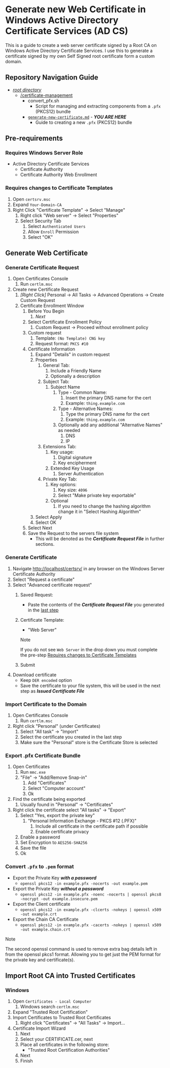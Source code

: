 # Generate new Web Certificate in Windows Active Directory Certificate Services (AD CS)

This is a guide to create a web server certificate signed by a Root CA on Windows Active Directory Certificate Services. I use this to generate a certificate signed by my own Self Signed root certificate form a custom domain.

## Repository Navigation Guide

- [*root directory*](../README.md)
  - [/certificate-management](./README.md)
    - convert_pfx.sh
      - Script for managing and extracting components from a `.pfx` (PKCS12) bundle
    - [`generate-new-certificate.md`](.) - ***YOU ARE HERE***
      - Guide to creating a new `.pfx` (PKCS12) bundle

## Pre-requirements

### Requires Windows Server Role

- Active Directory Certificate Services
  - Certificate Authority
  - Certificate Authority Web Enrollment

### Requires changes to Certificate Templates

1. Open `certsrv.msc`
2. Expand `Your-Domain-CA`
3. Right Click "Certificate Template" -> Select "Manage"
   1. Right click "Web server" -> Select "Properties"
   2. Select Security Tab
      1. Select `Authenticated Users`
      2. Allow `Enroll` Permission
      3. Select "OK"

## Generate Web Certificate

### Generate Certificate Request

1. Open Certificates Console
   1. Run `certlm.msc`
2. Create new Certificate Request
   1. *[Right Click]* Personal -> All Tasks -> Advanced Operations -> Create Custom Request
   2. Certificate Enrollment Window
      1. Before You Begin
         1. *Next*
      2. Select Certificate Enrollment Policy
         1. Custom Request -> Proceed without enrollment policy
      3. Custom request
         1. Template: `(No Template) CNG key`
         2. Request format: `PKCS #10`
      4. Certificate Information
         1. Expand "Details" in custom request
         2. Properties
            1. General Tab:
               1. Include a Friendly Name
               2. Optionally a description
            2. Subject Tab:
               1. Subject Name
                  1. Type - Common Name:
                     1. Insert the primary DNS name for the cert
                     2. Example: `thing.example.com`
                  2. Type - Alternative Names:
                     1. Type the primary DNS name for the cert
                     2. Example: `thing.example.com`
                  3. Optionally add any additional "Alternative Names" as needed
                     1. DNS
                     2. IP
            3. Extensions Tab:
               1. Key usage:
                  1. Digital signature
                  2. Key encipherment
               2. Extended Key Usage
                  1. Server Authentication
            4. Private Key Tab:
               1. Key options:
                  1. Key size: `4096`
                  2. Select "Make private key exportable"
               2. Optional
                  1. If you need to change the hashing algorithm change it in "Select Hashing Algorithm"
         3. Select Apply
         4. Select OK
      5. Select Next
      6. Save the Request to the servers file system
         - This will be denoted as the ***Certificate Request File*** in further sections.

### Generate Certificate

1. Navigate <http://localhost/certsrv/> in any browser on the Windows Server Certificate Authority
2. Select "Request a certificate"
3. Select "Advanced certificate request"
   1. Saved Request:
      - Paste the contents of the ***Certificate Request File*** you generated in the [last step](#generate-certificate-request)
   2. Certificate Template:
      - "Web Server"

      > [!NOTE]
      > If you do not see `Web Server` in the drop down you must complete the pre-step [Requires changes to Certificate Templates](#requires-changes-to-certificate-templates)

   3. Submit
4. Download certificate
   - Keep `DER encoded` option
   - Save the certificate to your file system, this will be used in the next step as ***Issued Certificate File***

### Import Certificate to the Domain

1. Open Certificates Console
   1. Run `certlm.msc`
2. Right click "Personal" (under Certificates)
   1. Select "All task" -> "Import"
   2. Select the certificate you created in the last step
   3. Make sure the "Personal" store is the Certificate Store is selected

### Export .pfx Certificate Bundle

1. Open Certificates
   1. Run `mmc.exe`
   2. "File" -> "Add/Remove Snap-in"
      1. Add "Certificates"
      2. Select "Computer account"
      3. Ok
2. Find the certificate being exported
   1. Usually found in "Personal" -> "Certificates"
3. Right click the certificate select "All tasks" -> "Export"
   1. Select "Yes, export the private key"
      1. "Personal Information Exchange - PKCS #12 (.PFX)"
         1. Include all certificate in the certificate path if possible
         2. Enable certificate privacy
   2. Enable a password
   3. Set Encryption to `AES256-SHA256`
   4. Save the file
   5. Ok

### Convert `.pfx` to `.pem` format

- Export the Private Key ***with a password***
  - `openssl pkcs12 -in example.pfx -nocerts -out example.pem`
- Export the Private Key ***without a password***
  - `openssl pkcs12 -in example.pfx -noenc -nocerts | openssl pkcs8 -nocrypt -out example.insecure.pem`
- Export the Client certificate
  - `openssl pkcs12 -in example.pfx -clcerts -nokeys | openssl x509 -out example.crt`
- Export the Chain CA Certificate
  - `openssl pkcs12 -in example.pfx -cacerts -nokeys | openssl x509 -out example.chain.crt`

> [!NOTE]
> The second openssl command is used to remove extra bag details left in from the openssl pkcs1 format. Allowing you to get just the PEM format for the private key and certificate(s).

## Import Root CA into Trusted Certificates

### Windows

1. Open `Certificates - Local Computer`
   1. Windows search `certlm.msc`
2. Expand "Trusted Root Certification"
3. Import Certificates to Trusted Root Certificates
   1. Right click "Certificates" -> "All Tasks" -> Import...
4. Certificate Import Wizard
   1. Next
   2. Select your CERTIFICATE.cer, next
   3. Place all certificates in the following store:
      - "Trusted Root Certification Authorities"
   4. Next
   5. Finish
